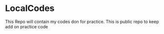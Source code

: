# LocalCodes
This Repo will contain my codes don for practice.
This is public repo to keep add on practice code
